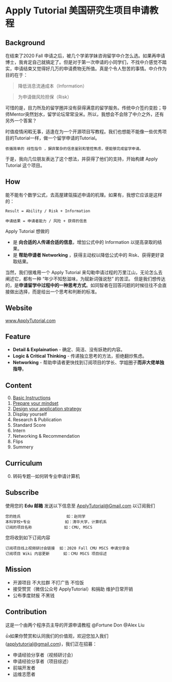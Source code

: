 # Apply Tutorial 美国研究生项目申请教程

## Background ##
在结束了2020 Fall 申请之后，被几个学弟学妹咨询留学中介怎么选。如果再申请博士，我肯定自己就搞定了。但是对于第一次申请的小同学们，不找中介感觉不踏实，申请结束又觉得好几万的申请费物无所值。真是个令人愁苦的事情。中介作为目的在于：

> 降低消息流通成本（Information）

> 为申请做风险担保（Risk）

可惜的是，目力所及的留学圈并没有获得满意的留学服务。传统中介签约变脸；导师Mentor突然划水，留学论坛常常没米。所以，我想会不会除了中介之外，还有另外一个答案？

时值疫情闲暇无事，适逢在为一个开源项目写教程。我们也想能不能像一些优秀项目的Tutorial一样，做一个留学申请的Tutorial。
```
依循简单的 线性指令 ，摒弃繁杂的信息鉴别和管控焦虑，便能够完成留学申请。
```
于是，我向几位朋友表达了这个想法，并获得了他们的支持，开始构建 Apply Tutorial 这个项目。

## How ##
能不能有个数学公式，去高屋建瓴描述申请的机理。如果有，我想它应该是这样的：


```
Result = Ability / Risk + Information

申请结果 = 申请者能力 / 风险 + 获得的信息
```

Apply Tutorial 想做的

- 是 **向合适的人传递合适的信息**，增加公式中的 Information 以提高录取的结果。
- 是 **帮助申请者 Networking** ，获得主动权以降低公式中的 Risk、获得更好录取结果。

当然，我们很难用一个 Apply Tutorial 来勾勒申请过程的万里江山，无论怎么去阐述它，都有一种 “年少不知愁滋味，为赋新词强说愁” 的苦涩。
但是我们想传达的，是**申请留学中过程中的一种思考方式**。如同智者在回答问题的时候往往不会直接做出选择，而是给出一个思考和判断的标准。


## Website ##
www.ApplyTutorial.com


## Feature ##
- **Detail & Explaination**  -  确定、简洁、没有妖艳的内容。
- **Logic & Critical Thinking**  -  传递独立思考的方法，拒绝翻炒焦虑。 
- **Networking**  -  帮助申请者更快找到订阅项目的学长、学姐圈子**而非大佬单独指导**。

## Content ##
0. [Basic Instructions](https://github.com/ApplyTutorial/Basic-Instructions)
1. [Prepare your mindset](https://github.com/ApplyTutorial/Prepare-your-mindset)
2. [Design your application strategy](https://github.com/ApplyTutorial/Design-your-application-strategy)
3. Display yourself
4. Research & Publication
5. Standard Score
6. Intern
7. Networking & Recommendation
8. Flips
9. Summery

## Curriculum ##
0. 转码专题--如何转专业申请计算机

## Subscribe ##

使用您的 **Edu 邮箱** 发送以下信息至 ApplyTutorial@Gmail.com 以订阅我们
```
您的姓氏                    如：赵同学
本科学校+专业               如：清华大学，计算机系
订阅的项目名称              如：CMU, MSCS
```
您将收到如下订阅内容
```
订阅项目线上视频研讨会链接  如：2020 Fall CMU MSCS 申请分享会
订阅项目 Wiki 内容更新      如：CMU MSCS 项目综述
```

## Mission ##
- 开源项目 不大拉群 不打广告 不恰饭
- 接受赞赏（微信公众号 ApplyTutorial）和捐助 维护日常开销
- 公布季度财报 不黑钱

## Contribution ##
这是一个由两个程序员主导的开源申请教程 @Fortune Don @Alex Liu 

:thumbsup:如果你赞赏和认同我们的价值观，欢迎您加入我们(applytutorial@gmail.com)，我们正在招募：

- 申请经验分享者（视频研讨会）
- 申请经验分享者（项目综述）
- 前端开发者
- 运维志愿者


